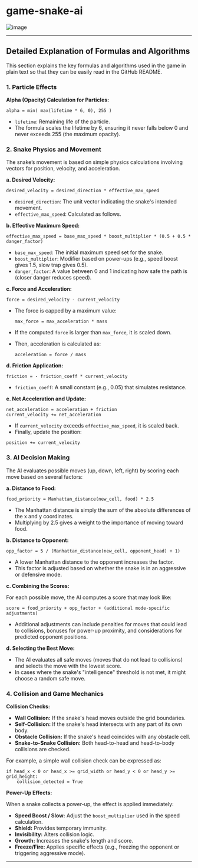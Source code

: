# game-snake-ai

![image](https://github.com/user-attachments/assets/cf1c233f-5921-4bad-adbd-cd3b40dc4324)

---

## Detailed Explanation of Formulas and Algorithms

This section explains the key formulas and algorithms used in the game in plain text so that they can be easily read in the GitHub README.

### 1. Particle Effects

**Alpha (Opacity) Calculation for Particles:**

```
alpha = min( max(lifetime * 6, 0), 255 )
```

- `lifetime`: Remaining life of the particle.
- The formula scales the lifetime by 6, ensuring it never falls below 0 and never exceeds 255 (the maximum opacity).

### 2. Snake Physics and Movement

The snake’s movement is based on simple physics calculations involving vectors for position, velocity, and acceleration.

**a. Desired Velocity:**

```
desired_velocity = desired_direction * effective_max_speed
```

- `desired_direction`: The unit vector indicating the snake's intended movement.
- `effective_max_speed`: Calculated as follows.

**b. Effective Maximum Speed:**

```
effective_max_speed = base_max_speed * boost_multiplier * (0.5 + 0.5 * danger_factor)
```

- `base_max_speed`: The initial maximum speed set for the snake.
- `boost_multiplier`: Modifier based on power-ups (e.g., speed boost gives 1.5, slow trap gives 0.5).
- `danger_factor`: A value between 0 and 1 indicating how safe the path is (closer danger reduces speed).

**c. Force and Acceleration:**

```
force = desired_velocity - current_velocity
```

- The force is capped by a maximum value:
  
  ```
  max_force = max_acceleration * mass
  ```

- If the computed `force` is larger than `max_force`, it is scaled down.
- Then, acceleration is calculated as:

  ```
  acceleration = force / mass
  ```

**d. Friction Application:**

```
friction = - friction_coeff * current_velocity
```

- `friction_coeff`: A small constant (e.g., 0.05) that simulates resistance.

**e. Net Acceleration and Update:**

```
net_acceleration = acceleration + friction
current_velocity += net_acceleration
```

- If `current_velocity` exceeds `effective_max_speed`, it is scaled back.
- Finally, update the position:

```
position += current_velocity
```

### 3. AI Decision Making

The AI evaluates possible moves (up, down, left, right) by scoring each move based on several factors:

**a. Distance to Food:**

```
food_priority = Manhattan_distance(new_cell, food) * 2.5
```

- The Manhattan distance is simply the sum of the absolute differences of the x and y coordinates.
- Multiplying by 2.5 gives a weight to the importance of moving toward food.

**b. Distance to Opponent:**

```
opp_factor = 5 / (Manhattan_distance(new_cell, opponent_head) + 1)
```

- A lower Manhattan distance to the opponent increases the factor.
- This factor is adjusted based on whether the snake is in an aggressive or defensive mode.

**c. Combining the Scores:**

For each possible move, the AI computes a score that may look like:

```
score = food_priority + opp_factor + (additional mode-specific adjustments)
```

- Additional adjustments can include penalties for moves that could lead to collisions, bonuses for power-up proximity, and considerations for predicted opponent positions.

**d. Selecting the Best Move:**

- The AI evaluates all safe moves (moves that do not lead to collisions) and selects the move with the lowest score.
- In cases where the snake's "intelligence" threshold is not met, it might choose a random safe move.

### 4. Collision and Game Mechanics

**Collision Checks:**

- **Wall Collision:** If the snake's head moves outside the grid boundaries.
- **Self-Collision:** If the snake's head intersects with any part of its own body.
- **Obstacle Collision:** If the snake's head coincides with any obstacle cell.
- **Snake-to-Snake Collision:** Both head-to-head and head-to-body collisions are checked.

For example, a simple wall collision check can be expressed as:

```
if head_x < 0 or head_x >= grid_width or head_y < 0 or head_y >= grid_height:
    collision_detected = True
```

**Power-Up Effects:**

When a snake collects a power-up, the effect is applied immediately:
- **Speed Boost / Slow:** Adjust the `boost_multiplier` used in the speed calculation.
- **Shield:** Provides temporary immunity.
- **Invisibility:** Alters collision logic.
- **Growth:** Increases the snake's length and score.
- **Freeze/Fire:** Applies specific effects (e.g., freezing the opponent or triggering aggressive mode).

---
